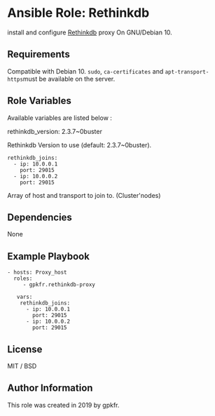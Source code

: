 Ansible Role: Rethinkdb
=========

install and configure [Rethinkdb](https://rethinkdb.com) proxy On GNU/Debian 10.

Requirements
------------

Compatible with Debian 10. `sudo`, `ca-certificates` and `apt-transport-https`must be available on the server.

Role Variables
--------------

Available variables are listed below :

  rethinkdb_version: 2.3.7~0buster

Rethinkdb Version to use (default: 2.3.7~0buster).


	rethinkdb_joins:  
 	  - ip: 10.0.0.1
	    port: 29015
	  - ip: 10.0.0.2
	    port: 29015

Array of host and transport to join to. (Cluster'nodes)

Dependencies
------------

None

Example Playbook
----------------

    - hosts: Proxy_host
      roles:
         - gpkfr.rethinkdb-proxy
      
       vars:
        rethinkdb_joins:
          - ip: 10.0.0.1
            port: 29015
          - ip: 10.0.0.2
            port: 29015
  
License
-------

MIT / BSD

Author Information
------------------

This role was created in 2019 by gpkfr.

